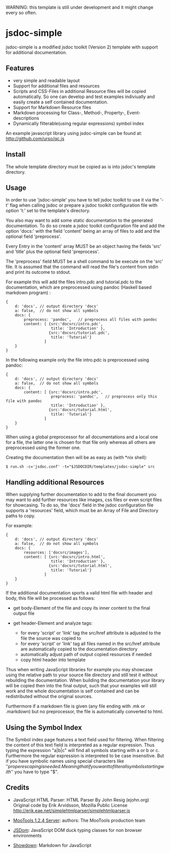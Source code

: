 
WARNING: this template is still under development and it might change every so
often.

jsdoc-simple
============

jsdoc-simple is a modified jsdoc toolkit (Version 2) template with support for
additional documentation.

## Features ##

- very simple and readable layout
- Support for additional files and resources
- Scripts and CSS-Files in additional Resource files will be copied
  automatically. So one can develop and test examples indiviually and easily
  create a self contained documentation.
- Support for Markdown Resource files
- Markdown processing for Class-, Method-, Property-, Event-descriptions
- Dynamically filterable(using regular expressions) symbol index

An example javascript library using jsdoc-simple can be found at: 
http://github.com/urso/qc.js

## Install ##

The whole template directory must be copied as is into jsdoc's template
directory.

## Usage ##

In order to use 'jsdoc-simple' you have to tell jsdoc toolkit to use it via
the '-t' flag when calling jsdoc or prepare a jsdoc toolkit configuration file
with option 't:' set to the template's directory.

You also may want to add some static documentation to the generated
documentation. To do so create a jsdoc toolkit configuration file and add the
option 'docs:' with the field 'content' being an array of files to add and
the optional field 'preprocess'.

Every Entry in the 'content' array MUST be an object having the fields 'src'
and 'title' plus the optional field 'preprocess'.

The 'preprocess' field MUST be a shell command to be execute on the 'src'
file. It is assumed that the command will read the file's content from stdin
and print its outcome to stdout.

For example this will add the files intro.pdc and tutorial.pdc to the
documentation, which are preprocessed using pandoc (Haskell based markdown
program) :

    {
        d: 'docs', // output directory 'docs'
        a: false,  // do not show all symbols
        docs: {
            preprocess: 'pandoc',   // preprocess all files with pandoc
            content: [ {src:'docsrc/intro.pdc',
                        title: 'Introduction' },
                       {src:'docsrc/tutorial.pdc',
                        title: 'Tutorial'}
                     ]
        }
    }

In the following example only the file intro.pdc is preprocessed using pandoc:

    {
        d: 'docs', // output directory 'docs'
        a: false,  // do not show all symbols
        docs: {
            content: [ {src:'docsrc/intro.pdc',
                        preprocess: 'pandoc',   // preprocess only this file with pandoc
                        title: 'Introduction' },
                       {src:'docsrc/tutorial.html',
                        title: 'Tutorial'}
                     ]
        }
    }

When using a global preprocessor for all documentations and a local one for a
file, the latter one is chosen for that file only whereas all others are
preprocessed using the former one.

Creating the documentation then will be as easy as (with \*nix shell):

    $ run.sh -c='jsdoc.conf' -t="$JSDOCDIR/templates/jsdoc-simple" src

## Handling additional Resources ##

When supplying further documentation to add to the final document you may want
to add further resources like images, css files or even script files for
showcasing. To do so, the 'docs' field in the jsdoc configuration file
supports a 'resources' field, which must be an Array of File and Directory
paths to copy.

For example:

    {
        d: 'docs', // output directory 'docs'
        a: false,  // do not show all symbols
        docs: {
            resources: ['docsrc/images'],
            content: [ {src:'docsrc/intro.html',
                        title: 'Introduction' },
                       {src:'docsrc/tutorial.html',
                        title: 'Tutorial'}
                     ]
        }
    }

If the additional documentation sports a valid html file with header and body,
this file will be processed as follows:

- get body-Element of the file and copy its inner content to the final output
  file

- get header-Element and analyze tags:
    - for every 'script' or 'link' tag the src/href attribute is
      adjusted to the file the source was copied to
    - for every 'script' or 'link' tag all files named in the src/href
      attribute are automatically copied to the documentation directory
    - automatically adjust path of output copied resources if needed
    - copy html header into template

Thus when writing JavaScript libraries for example you may showcase using the
relative path to your source file directory and still test it without
rebuilding the documentation. When building the documentation your library
will be copied then into the final output, such that your examples will still
work and the whole documentation is self contained and can be redistributed
without the original sources.

Furthermore if a markdown file is given (any file ending with .mk or .markdown)
but no preprocessor, the file is automatically converted to html.

## Using the Symbol Index ##

The Symbol index page features a text field used for filtering. When filtering
the content of this text field is interpreted as a regular expression. Thus
typing the expression "a|b|c" will find all symbols starting with a or b or c.
Furthermore the regular expression is interpreted to be case insensitive. But
if you have symbolic names using special characters like '$' proper escaping
is needed.  Meaning that if you want to filter all symbols starting with '$'
you have to type "\$".

## Credits ##

- JavaScript HTML Parser:
  HTML Parser By John Resig (ejohn.org)
  Original code by Erik Arvidsson, Mozilla Public License
  http://erik.eae.net/simplehtmlparser/simplehtmlparser.js

- [MooTools 1.2.4 Server](http://mootools.net/developers/):
  authors: The MooTools production team 

- [JSDom](http://github.com/urso/jsdom):
  JavaScript DOM duck typing classes for non browser environments

- [Showdown](http://attacklab.net/showdown/):
  Markdown for JavaScript 

